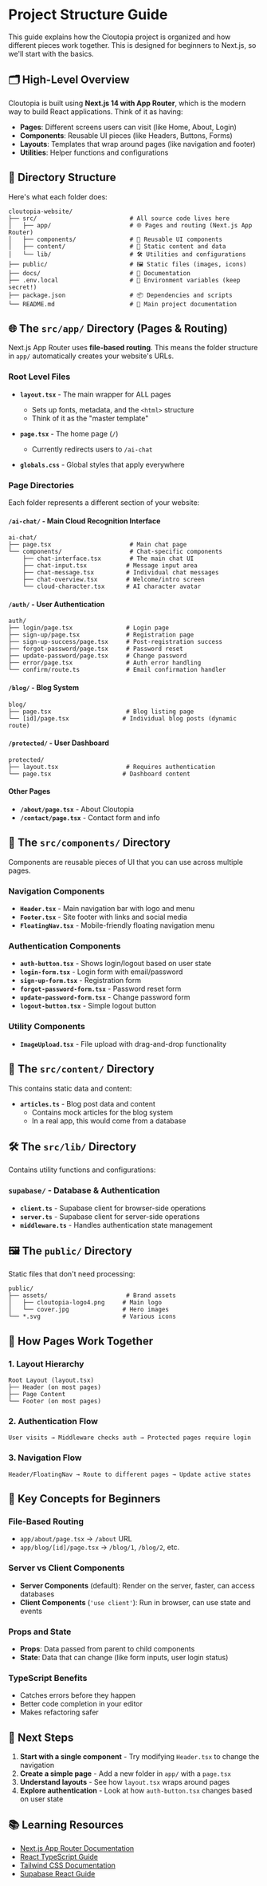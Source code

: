 # Project Structure Guide

This guide explains how the Cloutopia project is organized and how different pieces work together. This is designed for beginners to Next.js, so we'll start with the basics.

## 🗂️ High-Level Overview

Cloutopia is built using **Next.js 14 with App Router**, which is the modern way to build React applications. Think of it as having:

- **Pages**: Different screens users can visit (like Home, About, Login)
- **Components**: Reusable UI pieces (like Headers, Buttons, Forms)
- **Layouts**: Templates that wrap around pages (like navigation and footer)
- **Utilities**: Helper functions and configurations

## 📁 Directory Structure

Here's what each folder does:

```
cloutopia-website/
├── src/                          # All source code lives here
│   ├── app/                      # 🌐 Pages and routing (Next.js App Router)
│   ├── components/               # 🧩 Reusable UI components
│   ├── content/                  # 📄 Static content and data
│   └── lib/                      # 🛠️ Utilities and configurations
├── public/                       # 🖼️ Static files (images, icons)
├── docs/                         # 📖 Documentation
├── .env.local                    # 🔐 Environment variables (keep secret!)
├── package.json                  # 📦 Dependencies and scripts
└── README.md                     # 📝 Main project documentation
```

## 🌐 The `src/app/` Directory (Pages & Routing)

Next.js App Router uses **file-based routing**. This means the folder structure in `app/` automatically creates your website's URLs.

### Root Level Files

- **`layout.tsx`** - The main wrapper for ALL pages
  - Sets up fonts, metadata, and the `<html>` structure
  - Think of it as the "master template"

- **`page.tsx`** - The home page (`/`)
  - Currently redirects users to `/ai-chat`

- **`globals.css`** - Global styles that apply everywhere

### Page Directories

Each folder represents a different section of your website:

#### `/ai-chat/` - Main Cloud Recognition Interface
```
ai-chat/
├── page.tsx                      # Main chat page
└── components/                   # Chat-specific components
    ├── chat-interface.tsx        # The main chat UI
    ├── chat-input.tsx           # Message input area
    ├── chat-message.tsx         # Individual chat messages
    ├── chat-overview.tsx        # Welcome/intro screen
    └── cloud-character.tsx      # AI character avatar
```

#### `/auth/` - User Authentication
```
auth/
├── login/page.tsx               # Login page
├── sign-up/page.tsx             # Registration page
├── sign-up-success/page.tsx     # Post-registration success
├── forgot-password/page.tsx     # Password reset
├── update-password/page.tsx     # Change password
├── error/page.tsx               # Auth error handling
└── confirm/route.ts             # Email confirmation handler
```

#### `/blog/` - Blog System
```
blog/
├── page.tsx                     # Blog listing page
└── [id]/page.tsx               # Individual blog posts (dynamic route)
```

#### `/protected/` - User Dashboard
```
protected/
├── layout.tsx                   # Requires authentication
└── page.tsx                    # Dashboard content
```

#### Other Pages
- **`/about/page.tsx`** - About Cloutopia
- **`/contact/page.tsx`** - Contact form and info

## 🧩 The `src/components/` Directory

Components are reusable pieces of UI that you can use across multiple pages.

### Navigation Components
- **`Header.tsx`** - Main navigation bar with logo and menu
- **`Footer.tsx`** - Site footer with links and social media
- **`FloatingNav.tsx`** - Mobile-friendly floating navigation menu

### Authentication Components
- **`auth-button.tsx`** - Shows login/logout based on user state
- **`login-form.tsx`** - Login form with email/password
- **`sign-up-form.tsx`** - Registration form
- **`forgot-password-form.tsx`** - Password reset form
- **`update-password-form.tsx`** - Change password form
- **`logout-button.tsx`** - Simple logout button

### Utility Components
- **`ImageUpload.tsx`** - File upload with drag-and-drop functionality

## 📄 The `src/content/` Directory

This contains static data and content:

- **`articles.ts`** - Blog post data and content
  - Contains mock articles for the blog system
  - In a real app, this would come from a database

## 🛠️ The `src/lib/` Directory

Contains utility functions and configurations:

### `supabase/` - Database & Authentication
- **`client.ts`** - Supabase client for browser-side operations
- **`server.ts`** - Supabase client for server-side operations
- **`middleware.ts`** - Handles authentication state management

## 🖼️ The `public/` Directory

Static files that don't need processing:

```
public/
├── assets/                      # Brand assets
│   ├── cloutopia-logo4.png     # Main logo
│   └── cover.jpg               # Hero images
└── *.svg                       # Various icons
```

## 🔄 How Pages Work Together

### 1. **Layout Hierarchy**
```
Root Layout (layout.tsx)
├── Header (on most pages)
├── Page Content
└── Footer (on most pages)
```

### 2. **Authentication Flow**
```
User visits → Middleware checks auth → Protected pages require login
```

### 3. **Navigation Flow**
```
Header/FloatingNav → Route to different pages → Update active states
```

## 🚀 Key Concepts for Beginners

### File-Based Routing
- `app/about/page.tsx` → `/about` URL
- `app/blog/[id]/page.tsx` → `/blog/1`, `/blog/2`, etc.

### Server vs Client Components
- **Server Components** (default): Render on the server, faster, can access databases
- **Client Components** (`'use client'`): Run in browser, can use state and events

### Props and State
- **Props**: Data passed from parent to child components
- **State**: Data that can change (like form inputs, user login status)

### TypeScript Benefits
- Catches errors before they happen
- Better code completion in your editor
- Makes refactoring safer

## 🎯 Next Steps

1. **Start with a single component** - Try modifying `Header.tsx` to change the navigation
2. **Create a simple page** - Add a new folder in `app/` with a `page.tsx`
3. **Understand layouts** - See how `layout.tsx` wraps around pages
4. **Explore authentication** - Look at how `auth-button.tsx` changes based on user state

## 📚 Learning Resources

- [Next.js App Router Documentation](https://nextjs.org/docs/app)
- [React TypeScript Guide](https://react.dev/learn/typescript)
- [Tailwind CSS Documentation](https://tailwindcss.com/docs)
- [Supabase React Guide](https://supabase.com/docs/guides/getting-started/tutorials/with-react)
